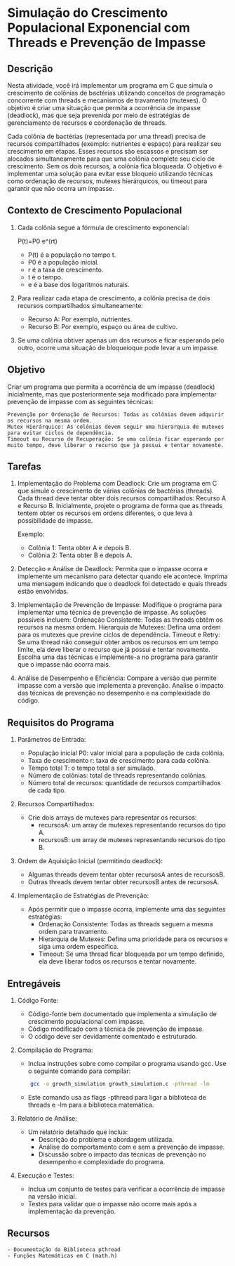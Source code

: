 # Simulação do Crescimento Populacional Exponencial com Threads e Prevenção de Impasse

## Descrição

Nesta atividade, você irá implementar um programa em C que simula o crescimento de colônias de bactérias utilizando conceitos de programação concorrente com threads e mecanismos de travamento (mutexes). O objetivo é criar uma situação que permita a ocorrência de impasse (deadlock), mas que seja prevenida por meio de estratégias de gerenciamento de recursos e coordenação de threads.

Cada colônia de bactérias (representada por uma thread) precisa de recursos compartilhados (exemplo: nutrientes e espaço) para realizar seu crescimento em etapas. Esses recursos são escassos e precisam ser alocados simultaneamente para que uma colônia complete seu ciclo de crescimento. Sem os dois recursos, a colônia fica bloqueada. O objetivo é implementar uma solução para evitar esse bloqueio utilizando técnicas como ordenação de recursos, mutexes hierárquicos, ou timeout para garantir que não ocorra um impasse.

## Contexto de Crescimento Populacional

1. Cada colônia segue a fórmula de crescimento exponencial:

    P(t)=P0⋅e^(rt)

    - P(t) é a população no tempo t.
    - P0 é a população inicial.
    - r é a taxa de crescimento.
    - t é o tempo.
    - e é a base dos logaritmos naturais.

2. Para realizar cada etapa de crescimento, a colônia precisa de dois recursos compartilhados simultaneamente:
    - Recurso A: Por exemplo, nutrientes.
    - Recurso B: Por exemplo, espaço ou área de cultivo.

3. Se uma colônia obtiver apenas um dos recursos e ficar esperando pelo outro, ocorre uma situação de bloqueioque pode levar a um impasse.

## Objetivo

Criar um programa que permita a ocorrência de um impasse (deadlock) inicialmente, mas que posteriormente seja modificado para implementar prevenção de impasse com as seguintes técnicas:

    Prevenção por Ordenação de Recursos: Todas as colônias devem adquirir os recursos na mesma ordem.
    Mutex Hierárquico: As colônias devem seguir uma hierarquia de mutexes para evitar ciclos de dependência.
    Timeout ou Recurso de Recuperação: Se uma colônia ficar esperando por muito tempo, deve liberar o recurso que já possui e tentar novamente.

## Tarefas

1. Implementação do Problema com Deadlock:
    Crie um programa em C que simule o crescimento de várias colônias de bactérias (threads).
    Cada thread deve tentar obter dois recursos compartilhados: Recurso A e Recurso B.
    Inicialmente, projete o programa de forma que as threads tentem obter os recursos em ordens diferentes, o que leva à possibilidade de impasse.

    Exemplo:
      - Colônia 1: Tenta obter A e depois B.
      - Colônia 2: Tenta obter B e depois A.

2. Detecção e Análise de Deadlock:
    Permita que o impasse ocorra e implemente um mecanismo para detectar quando ele acontece.
    Imprima uma mensagem indicando que o deadlock foi detectado e quais threads estão envolvidas.

3. Implementação de Prevenção de Impasse:
    Modifique o programa para implementar uma técnica de prevenção de impasse.
    As soluções possíveis incluem:
        Ordenação Consistente: Todas as threads obtêm os recursos na mesma ordem.
        Hierarquia de Mutexes: Defina uma ordem para os mutexes que previne ciclos de dependência.
        Timeout e Retry: Se uma thread não conseguir obter ambos os recursos em um tempo limite, ela deve liberar o recurso que já possui e tentar novamente.
    Escolha uma das técnicas e implemente-a no programa para garantir que o impasse não ocorra mais.

4. Análise de Desempenho e Eficiência:
    Compare a versão que permite impasse com a versão que implementa a prevenção.
    Analise o impacto das técnicas de prevenção no desempenho e na complexidade do código.

## Requisitos do Programa

1. Parâmetros de Entrada:
    - População inicial P0: valor inicial para a população de cada colônia.
    - Taxa de crescimento r: taxa de crescimento para cada colônia.
    - Tempo total T: o tempo total a ser simulado.
    - Número de colônias: total de threads representando colônias.
    - Número total de recursos: quantidade de recursos compartilhados de cada tipo.

2. Recursos Compartilhados:
    - Crie dois arrays de mutexes para representar os recursos:
        - recursosA: um array de mutexes representando recursos do tipo A.
        - recursosB: um array de mutexes representando recursos do tipo B.

3. Ordem de Aquisição Inicial (permitindo deadlock):
    - Algumas threads devem tentar obter recursosA antes de recursosB.
    - Outras threads devem tentar obter recursosB antes de recursosA.

4. Implementação de Estratégias de Prevenção:
    - Após permitir que o impasse ocorra, implemente uma das seguintes estratégias:
        - Ordenação Consistente: Todas as threads seguem a mesma ordem para travamento.
        - Hierarquia de Mutexes: Defina uma prioridade para os recursos e siga uma ordem específica.
        - Timeout: Se uma thread ficar bloqueada por um tempo definido, ela deve liberar todos os recursos e tentar novamente.

## Entregáveis

1. Código Fonte:
    - Código-fonte bem documentado que implementa a simulação de crescimento populacional com impasse.
    - Código modificado com a técnica de prevenção de impasse.
    - O código deve ser devidamente comentado e estruturado.

2. Compilação do Programa:

    - Inclua instruções sobre como compilar o programa usando gcc. Use o seguinte comando para compilar:

    ```sh
        gcc -o growth_simulation growth_simulation.c -pthread -lm
    ```

    - Este comando usa as flags -pthread para ligar a biblioteca de threads e -lm para a biblioteca matemática.

3. Relatório de Análise:
    - Um relatório detalhado que inclua:
        - Descrição do problema e abordagem utilizada.
        - Análise do comportamento com e sem a prevenção de impasse.
        - Discussão sobre o impacto das técnicas de prevenção no desempenho e complexidade do programa.

4. Execução e Testes:
    - Inclua um conjunto de testes para verificar a ocorrência de impasse na versão inicial.
    - Testes para validar que o impasse não ocorre mais após a implementação da prevenção.

## Recursos

    - Documentação da Biblioteca pthread
    - Funções Matemáticas em C (math.h)
